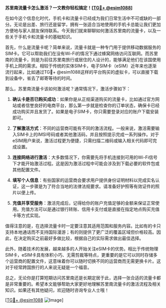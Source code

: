 **苏里南流量卡怎么激活？一文教你轻松搞定！[[TG💪+ @esim1088](https://t.me/s/esim1088)]**

在如今这个信息化时代，手机卡和流量卡已经成为我们日常生活中不可或缺的一部分。无论是出差、旅行还是留学，拥有一张适合当地使用的手机卡总能让我们更加方便地与家人朋友保持联系。今天我们就来聊聊如何激活苏里南的流量卡，以及一些关于手机卡和流量卡的基础知识。

首先，什么是流量卡呢？简单来说，流量卡就是一种专门用于提供移动数据服务的SIM卡。它可以帮助我们在没有Wi-Fi的情况下通过蜂窝网络访问互联网。而苏里南的流量卡，则是为前往苏里南旅行或居住的人设计的，能够满足他们在该国使用手机上网的需求。相较于传统的实体SIM卡，电子SIM卡（eSIM）近年来也逐渐流行起来，比如通过TG💪+ @esim1088这样的平台购买的虚拟卡，可以直接下载到设备中，省去了邮寄等待的时间。

那么，苏里南流量卡该如何激活呢？通常情况下，激活步骤如下：

1. **确认卡是否已购买成功**：如果你是从正规渠道购买的流量卡，比如通过官方网站或者信誉良好的电商平台，那么第一步就是检查你的订单状态，确保卡已经成功购买并且发货了。如果是电子SIM卡，你只需要登录对应的账户下载安装即可。

2. **了解激活方式**：不同的运营商可能有不同的激活流程。一般来说，激活需要输入SIM卡上的IMSI号码或者其他激活码，并且按照提示完成一系列操作。对于eSIM用户来说，激活过程更为便捷，只需扫描二维码或输入相关代码即可完成设置。

3. **连接网络进行激活**：大多数情况下，你需要先将手机连接到可用的Wi-Fi信号下才能开始激活过程。这是因为激活过程中可能会涉及到下载必要的软件包或其他配置文件。

4. **填写个人信息**：有些国家的运营商会要求用户提供身份证明材料以完成实名认证，这一步骤是为了符合当地的法律法规要求。请准备好护照等有效证件的照片以便上传。

5. **充值并享受服务**：激活完成后，记得给你的账户充值足够的金额来保证正常使用。充值方法可以是通过银行转账、信用卡支付或是直接在指定地点购买充值卡等方式实现。

值得注意的是，在选择流量卡时一定要注意其适用范围和服务内容。比如有的卡只支持本地通话而不支持国际漫游；有的则提供了更广泛的覆盖区域但价格较高。因此，在决定购买之前最好多做比较，根据自己的实际需求做出最佳选择。

此外，随着技术的发展，越来越多的人开始关注eSIM卡的优势。相比于传统物理SIM卡，eSIM卡具有体积小巧、无需剪裁等特点，更重要的是它可以同时存储多个运营商的配置文件，这意味着你可以随时切换不同的运营商而无需更换卡片。这对于经常跨国旅行的人来说无疑是一个福音。

总之，无论你是打算短期访问苏里南还是长期定居于此，选择一张合适的流量卡都是非常重要的。希望本文能够帮助大家更好地理解苏里南流量卡的激活流程及相关知识。如果还有其他疑问，欢迎随时咨询专业人士哦！

[[TG💪+ @esim1088](https://t.me/s/esim1088) ![Image](https://i.postimg.cc/4NQfJmqS/Snipaste-2025-05-13-00-14-12.png)]